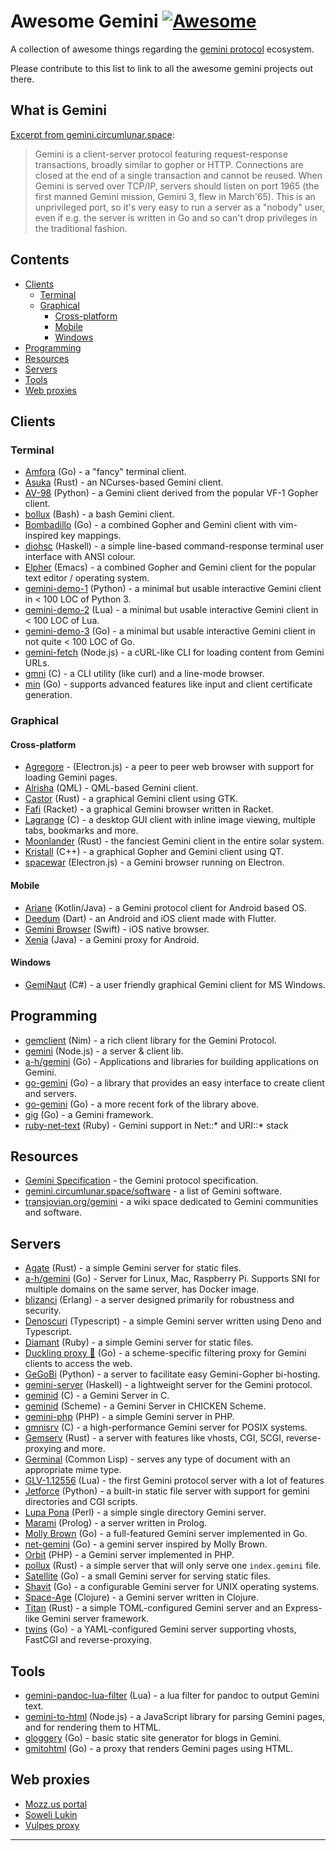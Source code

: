 # Awesome Gemini [![Awesome](https://awesome.re/badge-flat.svg)](https://awesome.re)
A collection of awesome things regarding the [gemini protocol][1] ecosystem.

Please contribute to this list to link to all the awesome gemini projects out there.

## What is Gemini

[Excerpt from gemini.circumlunar.space](https://gemini.circumlunar.space/docs/specification.html):

> Gemini is a client-server protocol featuring request-response transactions, broadly similar to gopher or HTTP.
  Connections are closed at the end of a single transaction and cannot be reused. When Gemini is served over TCP/IP, servers
  should listen on port 1965 (the first manned Gemini mission, Gemini 3, flew in March'65).
  This is an unprivileged port, so it's very easy to run a server as a "nobody" user, even if e.g. the server is written
  in Go and so can't drop privileges in the traditional fashion.

## Contents

- [Clients](#clients)
  - [Terminal](#terminal)
  - [Graphical](#graphical)
    - [Cross-platform](#cross-platform)
    - [Mobile](#mobile)
    - [Windows](#windows)
- [Programming](#programming)
- [Resources](#resources)
- [Servers](#servers)
- [Tools](#tools)
- [Web proxies](#web-proxies)

## Clients

### Terminal
- [Amfora](https://github.com/makeworld-the-better-one/amfora) (Go) - a "fancy" terminal client.
- [Asuka](https://git.sr.ht/~julienxx/asuka) (Rust) - an NCurses-based Gemini client.
- [AV-98](https://tildegit.org/solderpunk/AV-98) (Python) - a Gemini client derived from the popular VF-1 Gopher client.
- [bollux](https://sr.ht/~acdw/bollux/) (Bash) - a bash Gemini client.
- [Bombadillo](https://rawtext.club/~sloum/bombadillo.html) (Go) - a combined Gopher and Gemini client with vim-inspired key mappings.
- [diohsc](https://mbays.sdf.org/diohsc/) (Haskell) - a simple line-based command-response terminal user interface with ANSI colour.
- [Elpher](https://thelambdalab.xyz/elpher/) (Emacs) - a combined Gopher and Gemini client for the popular text editor / operating system.
- [gemini-demo-1](https://tildegit.org/solderpunk/gemini-demo-1) (Python) - a minimal but usable interactive Gemini client in < 100 LOC of Python 3.
- [gemini-demo-2](https://tildegit.org/solderpunk/gemini-demo-2) (Lua) - a minimal but usable interactive Gemini client in < 100 LOC of Lua.
- [gemini-demo-3](https://tildegit.org/solderpunk/gemini-demo-3) (Go) - a minimal but usable interactive Gemini client in not quite < 100 LOC of Go.
- [gemini-fetch](https://github.com/RangerMauve/gemini-fetch) (Node.js) - a cURL-like CLI for loading content from Gemini URLs.
- [gmni](https://sr.ht/~sircmpwn/gmni/) (C) - a CLI utility (like curl) and a line-mode browser.
- [min](https://github.com/a-h/min) (Go) - supports advanced features like input and client certificate generation.

### Graphical
#### Cross-platform
- [Agregore](https://github.com/RangerMauve/agregore-browser#fetch-api-for-gemini) - (Electron.js) - a peer to peer web browser with support for loading Gemini pages.
- [Alrisha](https://git.sr.ht/~fabrixxm/alrisha) (QML) - QML-based Gemini client.
- [Castor](https://git.sr.ht/~julienxx/castor) (Rust) - a graphical Gemini client using GTK.
- [Fafi](https://git.sr.ht/~soapdog/fafi-browser) (Racket) - a graphical Gemini browser written in Racket.
- [Lagrange](https://git.skyjake.fi/skyjake/lagrange) (C) - a desktop GUI client with inline image viewing, multiple tabs, bookmarks and more.
- [Moonlander](https://sr.ht/~admicos/moonlander/) (Rust) - the fanciest Gemini client in the entire solar system.
- [Kristall](https://github.com/MasterQ32/kristall) (C++) - a graphical Gopher and Gemini client using QT.
- [spacewar](https://github.com/ResonAtom/spacewar) (Electron.js) - a Gemini browser running on Electron.

#### Mobile
- [Ariane](https://oppenlab.net/pr/ariane/) (Kotlin/Java) - a Gemini protocol client for Android based OS.
- [Deedum](https://github.com/snoe/deedum) (Dart) - an Android and iOS client made with Flutter.
- [Gemini Browser](https://github.com/pitr/gemini-ios) (Swift) - iOS native browser.
- [Xenia](https://gitlab.com/tslocum/xenia) (Java) - a Gemini proxy for Android.

#### Windows
- [GemiNaut](https://www.marmaladefoo.com/pages/geminaut) (C#) - a user friendly graphical Gemini client for MS Windows.

## Programming
- [gemclient](https://github.com/Koshroy/gemclient) (Nim) - a rich client library for the Gemini Protocol.
- [gemini](https://github.com/derhuerst/gemini) (Node.js) - a server & client lib.
- [a-h/gemini](https://github.com/a-h/gemini) (Go) - Applications and libraries for building applications on Gemini.
- [go-gemini](https://git.sr.ht/~yotam/go-gemini) (Go) - a library that provides an easy interface to create client and servers.
- [go-gemini](https://github.com/makeworld-the-better-one/go-gemini) (Go) - a more recent fork of the library above.
- [gig](https://github.com/pitr/gig) (Go) - a Gemini framework.
- [ruby-net-text](https://git.umaneti.net/ruby-net-text/) (Ruby) - Gemini support in Net::* and URI::* stack

## Resources
- [Gemini Specification](https://gemini.circumlunar.space/docs/specification.html) - the Gemini protocol specification.
- [gemini.circumlunar.space/software](https://portal.mozz.us/gemini/gemini.circumlunar.space/software/) - a list of Gemini software.
- [transjovian.org/gemini](https://portal.mozz.us/gemini/transjovian.org:1965/gemini/) - a wiki space dedicated to Gemini communities and software.

## Servers
- [Agate](https://github.com/mbrubeck/agate) (Rust) - a simple Gemini server for static files.
- [a-h/gemini](https://github.com/a-h/gemini) (Go) - Server for Linux, Mac, Raspberry Pi. Supports SNI for multiple domains on the same server, has Docker image.
- [blizanci](https://github.com/mk270/blizanci) (Erlang) - a server designed primarily for robustness and security.
- [Denoscuri](https://github.com/caranatar/denoscuri) (Typescript) - a simple Gemini server written using Deno and Typescript.
- [Diamant](https://git.umaneti.net/diamant/) (Ruby) - a simple Gemini server for static files.
- [Duckling proxy 🦆](https://portal.mozz.us/gemini/gemini.marmaladefoo.com/blog/31-Aug-2020_The_Duckling_Proxy.gmi) (Go) - a scheme-specific filtering proxy for Gemini clients to access the web.
- [GeGoBi](https://tildegit.org/solderpunk/gegobi) (Python) - a server to facilitate easy Gemini-Gopher bi-hosting.
- [gemini-server](https://hackage.haskell.org/package/gemini-server) (Haskell) - a lightweight server for the Gemini protocol.
- [geminid](https://github.com/jovoro/geminid/) (C) - a Gemini Server in C.
- [geminid](https://www.upyum.com/cgit.cgi/geminid) (Scheme) - a Gemini Server in CHICKEN Scheme.
- [gemini-php](https://opensource.glasgow.social/gemini-php) (PHP) - a simple Gemini server in PHP.
- [gmnisrv](https://sr.ht/~sircmpwn/gmnisrv/) (C) - a high-performance Gemini server for POSIX systems.
- [Gemserv](https://portal.mozz.us/gemini/80h.dev/projects/gemserv/) (Rust) - a server with features like vhosts, CGI, SCGI, reverse-proxying and more.
- [Germinal](https://github.com/jfmcbrayer/germinal) (Common Lisp) - serves any type of document with an appropriate mime type.
- [GLV-1.12556](https://github.com/spc476/GLV-1.12556) (Lua) - the first Gemini protocol server with a lot of features
- [Jetforce](https://github.com/michael-lazar/jetforce) (Python) - a built-in static file server with support for gemini directories and CGI scripts.
- [Lupa Pona](https://github.com/kensanata/lupa-pona) (Perl) - a simple single directory Gemini server.
- [Marami](https://github.com/MagnificentPako/Marami/) (Prolog) - a server written in Prolog.
- [Molly Brown](https://tildegit.org/solderpunk/molly-brown) (Go) - a full-featured Gemini server implemented in Go.
- [net-gemini](https://github.com/jackdoe/net-gemini) (Go) - a gemini server inspired by Molly Brown.
- [Orbit](https://tildegit.org/sumpygump/orbit) (PHP) - a Gemini server implemented in PHP.
- [pollux](https://git.sr.ht/~julienxx/pollux) (Rust) - a simple server that will only serve one `index.gemini` file.
- [Satellite](https://sr.ht/~gsthnz/satellite/) (Go) - a small Gemini server for serving static files.
- [Shavit](https://git.sr.ht/~yotam/shavit) (Go) - a configurable Gemini server for UNIX operating systems.
- [Space-Age](https://gitlab.com/lambdatronic/space-age) (Clojure) - a Gemini server written in Clojure.
- [Titan](https://github.com/jahzielv/titan) (Rust) - a simple TOML-configured Gemini server and an Express-like Gemini server framework.
- [twins](https://gitlab.com/tslocum/twins) (Go) - a YAML-configured Gemini server supporting vhosts, FastCGI and reverse-proxying.

## Tools
- [gemini-pandoc-lua-filter](https://github.com/kr1sp1n/gemini-pandoc-lua-filter) (Lua) - a lua filter for pandoc to output Gemini text.
- [gemini-to-html](https://github.com/RangerMauve/gemini-to-html) (Node.js) - a JavaScript library for parsing Gemini pages, and for rendering them to HTML.
- [gloggery](https://github.com/kconner/gloggery) (Go) - basic static site generator for blogs in Gemini.
- [gmitohtml](https://gitlab.com/tslocum/gmitohtml) (Go) - a proxy that renders Gemini pages using HTML.

## Web proxies
- [Mozz.us portal](https://portal.mozz.us/gemini/gemini.circumlunar.space/)
- [Soweli Lukin](https://alexschroeder.ch/soweli-lukin)
- [Vulpes proxy](https://proxy.vulpes.one/gemini/gemini.circumlunar.space/)

---
[1]: https://gemini.circumlunar.space/
